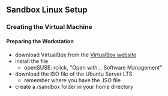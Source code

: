 ## Sandbox Linux Setup

### Creating the Virtual Machine

#### Preparing the Workstation

- download VirtualBox from the [VirtualBox website](https://www.virtualbox.org/wiki/Linux_Downloads)
- install the file
	- openSUSE: rclick, "Open with... Software Management"
- download the ISO file of the Ubuntu Server LTS
	- remember where you have the .ISO file
- create a /sandbox folder in your home directory
